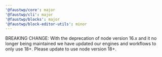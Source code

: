 ```yaml
---
'@faustwp/core': major
'@faustwp/cli': major
'@faustwp/blocks': major
'@faustwp/block-editor-utils': minor
---
```


BREAKING CHANGE: With the deprecation of node version 16.x and it no longer being maintained we have updated our engines and workflows to only use 18+. Please update to use node version 18+.
